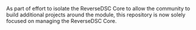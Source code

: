 As part of effort to isolate the ReverseDSC Core to allow the community to build additional projects around the module, this repository is now solely focused on managing the ReverseDSC Core. 
